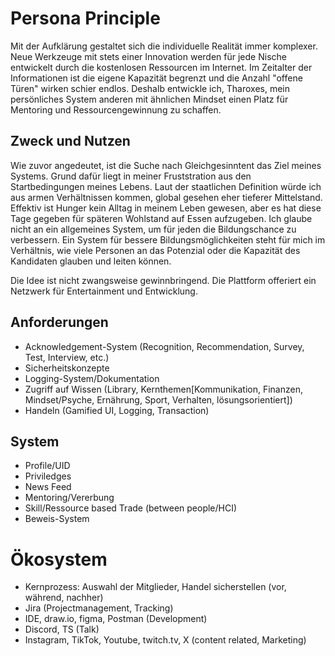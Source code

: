 # Persona Principle

Mit der Aufklärung gestaltet sich die individuelle Realität immer komplexer. Neue Werkzeuge mit stets einer Innovation werden für jede Nische entwickelt durch die kostenlosen Ressourcen im Internet. Im Zeitalter der Informationen ist die eigene Kapazität begrenzt und die Anzahl "offene Türen" wirken schier endlos. Deshalb entwickle ich, Tharoxes, mein persönliches System anderen mit ähnlichen Mindset einen Platz für Mentoring und Ressourcengewinnung zu schaffen. 

## Zweck und Nutzen

Wie zuvor angedeutet, ist die Suche nach Gleichgesinntent das Ziel meines Systems. Grund dafür liegt in meiner Fruststration aus den Startbedingungen meines Lebens. Laut der staatlichen Definition würde ich aus armen Verhältnissen kommen, global gesehen eher tieferer Mittelstand. Effektiv ist Hunger kein Alltag in meinem Leben gewesen, aber es hat diese Tage gegeben für späteren Wohlstand auf Essen aufzugeben. Ich glaube nicht an ein allgemeines System, um für jeden die Bildungschance zu verbessern. Ein System für bessere Bildungsmöglichkeiten steht für mich im Verhältnis, wie viele Personen an das Potenzial oder die Kapazität des Kandidaten glauben und leiten können.

Die Idee ist nicht zwangsweise gewinnbringend. Die Plattform offeriert ein Netzwerk für Entertainment und Entwicklung.

## Anforderungen

- Acknowledgement-System (Recognition, Recommendation, Survey, Test, Interview, etc.)
- Sicherheitskonzepte
- Logging-System/Dokumentation 
- Zugriff auf Wissen (Library, Kernthemen[Kommunikation, Finanzen, Mindset/Psyche, Ernährung, Sport, Verhalten, lösungsorientiert])
- Handeln (Gamified UI, Logging, Transaction)

## System

- Profile/UID
- Priviledges
- News Feed
- Mentoring/Vererbung
- Skill/Ressource based Trade (between people/HCI)
- Beweis-System

# Ökosystem

- Kernprozess: Auswahl der Mitglieder, Handel sicherstellen (vor, während, nachher)
- Jira (Projectmanagement, Tracking)
- IDE, draw.io, figma, Postman (Development)
- Discord, TS (Talk)
- Instagram, TikTok, Youtube, twitch.tv, X (content related, Marketing)